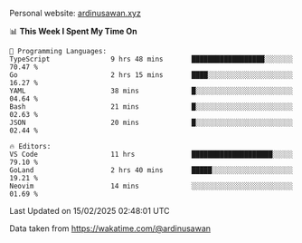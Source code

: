 Personal website: [ardinusawan.xyz](https://ardinusawan.xyz)

<!--START_SECTION:waka-->
📊 **This Week I Spent My Time On** 

```text
💬 Programming Languages: 
TypeScript               9 hrs 48 mins       ██████████████████░░░░░░░   70.47 % 
Go                       2 hrs 15 mins       ████░░░░░░░░░░░░░░░░░░░░░   16.27 % 
YAML                     38 mins             █░░░░░░░░░░░░░░░░░░░░░░░░   04.64 % 
Bash                     21 mins             █░░░░░░░░░░░░░░░░░░░░░░░░   02.63 % 
JSON                     20 mins             █░░░░░░░░░░░░░░░░░░░░░░░░   02.44 % 

🔥 Editors: 
VS Code                  11 hrs              ████████████████████░░░░░   79.10 % 
GoLand                   2 hrs 40 mins       █████░░░░░░░░░░░░░░░░░░░░   19.21 % 
Neovim                   14 mins             ░░░░░░░░░░░░░░░░░░░░░░░░░   01.69 % 
```


 Last Updated on 15/02/2025 02:48:01 UTC
<!--END_SECTION:waka-->
Data taken from https://wakatime.com/@ardinusawan
